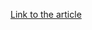 [Link to the article](https://www.bitdefender.com/en-us/blog/labs/investigating-worldwide-sms-scams-and-tens-of-millions-of-dollars-in-fraud)
